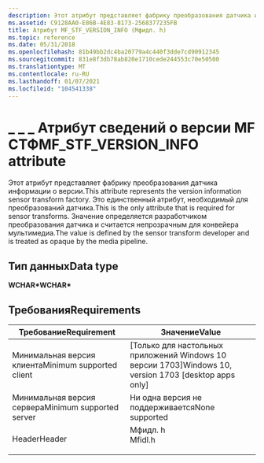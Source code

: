 ```yaml
---
description: Этот атрибут представляет фабрику преобразования датчика информации о версии. Это единственный атрибут, необходимый для преобразований датчика. Значение определяется разработчиком преобразования датчика и считается непрозрачным для конвейера мультимедиа.
ms.assetid: C9128AA0-E86B-4E83-8173-2568377235FB
title: Атрибут MF_STF_VERSION_INFO (Мфидл. h)
ms.topic: reference
ms.date: 05/31/2018
ms.openlocfilehash: 81b49bb2dc4ba20779a4c440f3dde7cd90912345
ms.sourcegitcommit: 831e8f3db78ab820e1710cede244553c70e50500
ms.translationtype: MT
ms.contentlocale: ru-RU
ms.lasthandoff: 01/07/2021
ms.locfileid: "104541338"
---
```

# <a name="mf_stf_version_info-attribute"></a><span data-ttu-id="9b987-105">\_ \_ \_ Атрибут сведений о версии MF СТФ</span><span class="sxs-lookup"><span data-stu-id="9b987-105">MF\_STF\_VERSION\_INFO attribute</span></span>

<span data-ttu-id="9b987-106">Этот атрибут представляет фабрику преобразования датчика информации о версии.</span><span class="sxs-lookup"><span data-stu-id="9b987-106">This attribute represents the version information sensor transform factory.</span></span> <span data-ttu-id="9b987-107">Это единственный атрибут, необходимый для преобразований датчика.</span><span class="sxs-lookup"><span data-stu-id="9b987-107">This is the only attribute that is required for sensor transforms.</span></span> <span data-ttu-id="9b987-108">Значение определяется разработчиком преобразования датчика и считается непрозрачным для конвейера мультимедиа.</span><span class="sxs-lookup"><span data-stu-id="9b987-108">The value is defined by the sensor transform developer and is treated as opaque by the media pipeline.</span></span>

## <a name="data-type"></a><span data-ttu-id="9b987-109">Тип данных</span><span class="sxs-lookup"><span data-stu-id="9b987-109">Data type</span></span>

<span data-ttu-id="9b987-110">**WCHAR\***</span><span class="sxs-lookup"><span data-stu-id="9b987-110">**WCHAR\***</span></span>

## <a name="requirements"></a><span data-ttu-id="9b987-111">Требования</span><span class="sxs-lookup"><span data-stu-id="9b987-111">Requirements</span></span>



| <span data-ttu-id="9b987-112">Требование</span><span class="sxs-lookup"><span data-stu-id="9b987-112">Requirement</span></span> | <span data-ttu-id="9b987-113">Значение</span><span class="sxs-lookup"><span data-stu-id="9b987-113">Value</span></span> |
|-------------------------------------|------------------------------------------------------------------------------------|
| <span data-ttu-id="9b987-114">Минимальная версия клиента</span><span class="sxs-lookup"><span data-stu-id="9b987-114">Minimum supported client</span></span><br/> | <span data-ttu-id="9b987-115">\[Только для настольных приложений Windows 10 версии 1703\]</span><span class="sxs-lookup"><span data-stu-id="9b987-115">Windows 10, version 1703 \[desktop apps only\]</span></span><br/>                          |
| <span data-ttu-id="9b987-116">Минимальная версия сервера</span><span class="sxs-lookup"><span data-stu-id="9b987-116">Minimum supported server</span></span><br/> | <span data-ttu-id="9b987-117">Ни одна версия не поддерживается</span><span class="sxs-lookup"><span data-stu-id="9b987-117">None supported</span></span><br/>                                                          |
| <span data-ttu-id="9b987-118">Header</span><span class="sxs-lookup"><span data-stu-id="9b987-118">Header</span></span><br/>                   | <dl> <span data-ttu-id="9b987-119"><dt>Мфидл. h</dt></span><span class="sxs-lookup"><span data-stu-id="9b987-119"><dt>Mfidl.h</dt></span></span> </dl> |



 

 




